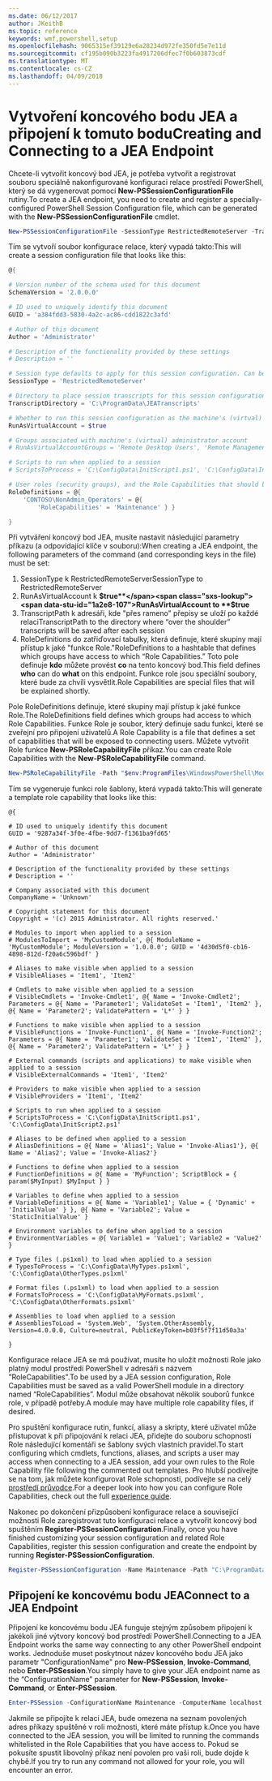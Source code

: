 ```yaml
---
ms.date: 06/12/2017
author: JKeithB
ms.topic: reference
keywords: wmf,powershell,setup
ms.openlocfilehash: 9065315ef39129e6a28234d972fe350fd5e7e11d
ms.sourcegitcommit: cf195b090b3223fa4917206dfec7f0b603873cdf
ms.translationtype: MT
ms.contentlocale: cs-CZ
ms.lasthandoff: 04/09/2018
---
```

# <a name="creating-and-connecting-to-a-jea-endpoint"></a><span data-ttu-id="1a2e8-102">Vytvoření koncového bodu JEA a připojení k tomuto bodu</span><span class="sxs-lookup"><span data-stu-id="1a2e8-102">Creating and Connecting to a JEA Endpoint</span></span>
<span data-ttu-id="1a2e8-103">Chcete-li vytvořit koncový bod JEA, je potřeba vytvořit a registrovat souboru speciálně nakonfigurované konfiguraci relace prostředí PowerShell, který se dá vygenerovat pomocí **New-PSSessionConfigurationFile** rutiny.</span><span class="sxs-lookup"><span data-stu-id="1a2e8-103">To create a JEA endpoint, you need to create and register a specially-configured PowerShell Session Configuration file, which can be generated with the **New-PSSessionConfigurationFile** cmdlet.</span></span>

```powershell
New-PSSessionConfigurationFile -SessionType RestrictedRemoteServer -TranscriptDirectory "C:\ProgramData\JEATranscripts" -RunAsVirtualAccount -RoleDefinitions @{ 'CONTOSO\NonAdmin_Operators' = @{ RoleCapabilities = 'Maintenance' }} -Path "$env:ProgramData\JEAConfiguration\Demo.pssc"
```

<span data-ttu-id="1a2e8-104">Tím se vytvoří soubor konfigurace relace, který vypadá takto:</span><span class="sxs-lookup"><span data-stu-id="1a2e8-104">This will create a session configuration file that looks like this:</span></span>
```powershell
@{

# Version number of the schema used for this document
SchemaVersion = '2.0.0.0'

# ID used to uniquely identify this document
GUID = 'a384fdd3-5830-4a2c-ac86-cdd1822c3afd'

# Author of this document
Author = 'Administrator'

# Description of the functionality provided by these settings
# Description = ''

# Session type defaults to apply for this session configuration. Can be 'RestrictedRemoteServer' (recommended), 'Empty', or 'Default'
SessionType = 'RestrictedRemoteServer'

# Directory to place session transcripts for this session configuration
TranscriptDirectory = 'C:\ProgramData\JEATranscripts'

# Whether to run this session configuration as the machine's (virtual) administrator account
RunAsVirtualAccount = $true

# Groups associated with machine's (virtual) administrator account
# RunAsVirtualAccountGroups = 'Remote Desktop Users', 'Remote Management Users'

# Scripts to run when applied to a session
# ScriptsToProcess = 'C:\ConfigData\InitScript1.ps1', 'C:\ConfigData\InitScript2.ps1'

# User roles (security groups), and the Role Capabilities that should be applied to them when applied to a session
RoleDefinitions = @{
    'CONTOSO\NonAdmin_Operators' = @{
        'RoleCapabilities' = 'Maintenance' } }

}
```
<span data-ttu-id="1a2e8-105">Při vytváření koncový bod JEA, musíte nastavit následující parametry příkazu (a odpovídající klíče v souboru):</span><span class="sxs-lookup"><span data-stu-id="1a2e8-105">When creating a JEA endpoint, the following parameters of the command (and corresponding keys in the file) must be set:</span></span>
1.  <span data-ttu-id="1a2e8-106">SessionType k RestrictedRemoteServer</span><span class="sxs-lookup"><span data-stu-id="1a2e8-106">SessionType to RestrictedRemoteServer</span></span>
2.  <span data-ttu-id="1a2e8-107">RunAsVirtualAccount k **$true**</span><span class="sxs-lookup"><span data-stu-id="1a2e8-107">RunAsVirtualAccount to **$true**</span></span>
3.  <span data-ttu-id="1a2e8-108">TranscriptPath k adresáři, kde "přes rameno" přepisy se uloží po každé relaci</span><span class="sxs-lookup"><span data-stu-id="1a2e8-108">TranscriptPath to the directory where “over the shoulder” transcripts will be saved after each session</span></span>
4.  <span data-ttu-id="1a2e8-109">RoleDefinitions do zatřiďovací tabulky, která definuje, které skupiny mají přístup k jaké "funkce Role."</span><span class="sxs-lookup"><span data-stu-id="1a2e8-109">RoleDefinitions to a hashtable that defines which groups have access to which “Role Capabilities.”</span></span>  <span data-ttu-id="1a2e8-110">Toto pole definuje **kdo** můžete provést **co** na tento koncový bod.</span><span class="sxs-lookup"><span data-stu-id="1a2e8-110">This field defines **who** can do **what** on this endpoint.</span></span>   <span data-ttu-id="1a2e8-111">Funkce role jsou speciální soubory, které bude za chvíli vysvětlit.</span><span class="sxs-lookup"><span data-stu-id="1a2e8-111">Role Capabilities are special files that will be explained shortly.</span></span>


<span data-ttu-id="1a2e8-112">Pole RoleDefinitions definuje, které skupiny mají přístup k jaké funkce Role.</span><span class="sxs-lookup"><span data-stu-id="1a2e8-112">The RoleDefinitions field defines which groups had access to which Role Capabilities.</span></span>  <span data-ttu-id="1a2e8-113">Funkce Role je soubor, který definuje sadu funkcí, které se zveřejní pro připojení uživatelů.</span><span class="sxs-lookup"><span data-stu-id="1a2e8-113">A Role Capability is a file that defines a set of capabilities that will be exposed to connecting users.</span></span>  <span data-ttu-id="1a2e8-114">Můžete vytvořit Role funkce **New-PSRoleCapabilityFile** příkaz.</span><span class="sxs-lookup"><span data-stu-id="1a2e8-114">You can create Role Capabilities with the **New-PSRoleCapabilityFile** command.</span></span>

```powershell
New-PSRoleCapabilityFile -Path "$env:ProgramFiles\WindowsPowerShell\Modules\DemoModule\RoleCapabilities\Maintenance.psrc"
```

<span data-ttu-id="1a2e8-115">Tím se vygeneruje funkci role šablony, která vypadá takto:</span><span class="sxs-lookup"><span data-stu-id="1a2e8-115">This will generate a template role capability that looks like this:</span></span>
```
@{

# ID used to uniquely identify this document
GUID = '9287a34f-3f0e-4fbe-9dd7-f1361ba9fd65'

# Author of this document
Author = 'Administrator'

# Description of the functionality provided by these settings
# Description = ''

# Company associated with this document
CompanyName = 'Unknown'

# Copyright statement for this document
Copyright = '(c) 2015 Administrator. All rights reserved.'

# Modules to import when applied to a session
# ModulesToImport = 'MyCustomModule', @{ ModuleName = 'MyCustomModule'; ModuleVersion = '1.0.0.0'; GUID = '4d30d5f0-cb16-4898-812d-f20a6c596bdf' }

# Aliases to make visible when applied to a session
# VisibleAliases = 'Item1', 'Item2'

# Cmdlets to make visible when applied to a session
# VisibleCmdlets = 'Invoke-Cmdlet1', @{ Name = 'Invoke-Cmdlet2'; Parameters = @{ Name = 'Parameter1'; ValidateSet = 'Item1', 'Item2' }, @{ Name = 'Parameter2'; ValidatePattern = 'L*' } }

# Functions to make visible when applied to a session
# VisibleFunctions = 'Invoke-Function1', @{ Name = 'Invoke-Function2'; Parameters = @{ Name = 'Parameter1'; ValidateSet = 'Item1', 'Item2' }, @{ Name = 'Parameter2'; ValidatePattern = 'L*' } }

# External commands (scripts and applications) to make visible when applied to a session
# VisibleExternalCommands = 'Item1', 'Item2'

# Providers to make visible when applied to a session
# VisibleProviders = 'Item1', 'Item2'

# Scripts to run when applied to a session
# ScriptsToProcess = 'C:\ConfigData\InitScript1.ps1', 'C:\ConfigData\InitScript2.ps1'

# Aliases to be defined when applied to a session
# AliasDefinitions = @{ Name = 'Alias1'; Value = 'Invoke-Alias1'}, @{ Name = 'Alias2'; Value = 'Invoke-Alias2'}

# Functions to define when applied to a session
# FunctionDefinitions = @{ Name = 'MyFunction'; ScriptBlock = { param($MyInput) $MyInput } }

# Variables to define when applied to a session
# VariableDefinitions = @{ Name = 'Variable1'; Value = { 'Dynamic' + 'InitialValue' } }, @{ Name = 'Variable2'; Value = 'StaticInitialValue' }

# Environment variables to define when applied to a session
# EnvironmentVariables = @{ Variable1 = 'Value1'; Variable2 = 'Value2' }

# Type files (.ps1xml) to load when applied to a session
# TypesToProcess = 'C:\ConfigData\MyTypes.ps1xml', 'C:\ConfigData\OtherTypes.ps1xml'

# Format files (.ps1xml) to load when applied to a session
# FormatsToProcess = 'C:\ConfigData\MyFormats.ps1xml', 'C:\ConfigData\OtherFormats.ps1xml'

# Assemblies to load when applied to a session
# AssembliesToLoad = 'System.Web', 'System.OtherAssembly, Version=4.0.0.0, Culture=neutral, PublicKeyToken=b03f5f7f11d50a3a'

}

```
<span data-ttu-id="1a2e8-116">Konfigurace relace JEA se má používat, musíte ho uložit možnosti Role jako platný modul prostředí PowerShell v adresáři s názvem "RoleCapabilities".</span><span class="sxs-lookup"><span data-stu-id="1a2e8-116">To be used by a JEA session configuration, Role Capabilities must be saved as a valid PowerShell module in a directory named “RoleCapabilities”.</span></span> <span data-ttu-id="1a2e8-117">Modul může obsahovat několik souborů funkce role, v případě potřeby.</span><span class="sxs-lookup"><span data-stu-id="1a2e8-117">A module may have multiple role capability files, if desired.</span></span>

<span data-ttu-id="1a2e8-118">Pro spuštění konfigurace rutin, funkcí, aliasy a skripty, které uživatel může přistupovat k při připojování k relaci JEA, přidejte do souboru schopnosti Role následující komentáři se šablony svých vlastních pravidel.</span><span class="sxs-lookup"><span data-stu-id="1a2e8-118">To start configuring which cmdlets, functions, aliases, and scripts a user may access when connecting to a JEA session, add your own rules to the Role Capability file following the commented out templates.</span></span> <span data-ttu-id="1a2e8-119">Pro hlubší podívejte se na tom, jak můžete konfigurovat Role schopnosti, podívejte se na celý [prostředí průvodce](http://aka.ms/JEA).</span><span class="sxs-lookup"><span data-stu-id="1a2e8-119">For a deeper look into how you can configure Role Capabilities, check out the full [experience guide](http://aka.ms/JEA).</span></span>

<span data-ttu-id="1a2e8-120">Nakonec po dokončení přizpůsobení konfigurace relace a související možnosti Role zaregistrovat tuto konfiguraci relace a vytvořit koncový bod spuštěním **Register-PSSessionConfiguration**.</span><span class="sxs-lookup"><span data-stu-id="1a2e8-120">Finally, once you have finished customizing your session configuration and related Role Capabilities, register this session configuration and create the endpoint by running **Register-PSSessionConfiguration**.</span></span>

```powershell
Register-PSSessionConfiguration -Name Maintenance -Path "C:\ProgramData\JEAConfiguration\Demo.pssc"
```

## <a name="connect-to-a-jea-endpoint"></a><span data-ttu-id="1a2e8-121">Připojení ke koncovému bodu JEA</span><span class="sxs-lookup"><span data-stu-id="1a2e8-121">Connect to a JEA Endpoint</span></span>
<span data-ttu-id="1a2e8-122">Připojení ke koncovému bodu JEA funguje stejným způsobem připojení k jakékoli jiné výtvory koncový bod prostředí PowerShell.</span><span class="sxs-lookup"><span data-stu-id="1a2e8-122">Connecting to a JEA Endpoint works the same way connecting to any other PowerShell endpoint works.</span></span>  <span data-ttu-id="1a2e8-123">Jednoduše muset poskytnout název koncového bodu JEA jako parametr "ConfigurationName" pro **New-PSSession**, **Invoke-Command**, nebo **Enter-PSSession**.</span><span class="sxs-lookup"><span data-stu-id="1a2e8-123">You simply have to give your JEA endpoint name as the “ConfigurationName” parameter for **New-PSSession**, **Invoke-Command**, or **Enter-PSSession**.</span></span>

```powershell
Enter-PSSession -ConfigurationName Maintenance -ComputerName localhost
```
<span data-ttu-id="1a2e8-124">Jakmile se připojíte k relaci JEA, bude omezena na seznam povolených adres příkazy spuštěné v roli možnosti, které máte přístup k.</span><span class="sxs-lookup"><span data-stu-id="1a2e8-124">Once you have connected to the JEA session, you will be limited to running the commands whitelisted in the Role Capabilities that you have access to.</span></span> <span data-ttu-id="1a2e8-125">Pokud se pokusíte spustit libovolný příkaz není povolen pro vaši roli, bude dojde k chybě.</span><span class="sxs-lookup"><span data-stu-id="1a2e8-125">If you try to run any command not allowed for your role, you will encounter an error.</span></span>